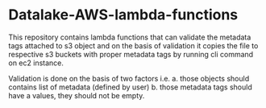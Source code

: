 # Datalake-AWS-lambda-functions
This repository contains lambda functions that can validate the metadata tags attached to s3 object and on the basis of validation it copies the file to respective s3 buckets with proper metadata tags by running cli command on ec2 instance.

Validation is done on the basis of two factors i.e.
a. those objects should contains list of metadata (defined by user)
b. those metadata tags should have a values, they should not be empty.
